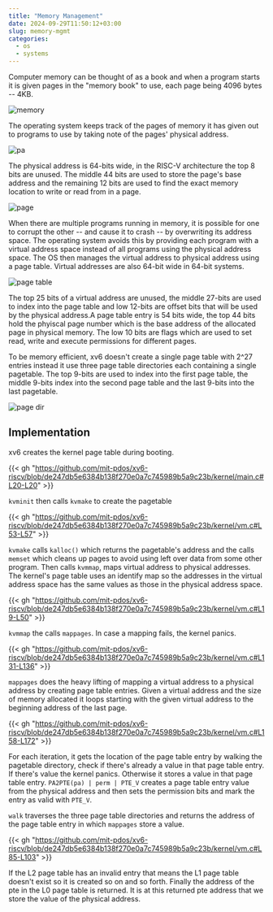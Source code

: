 ```yaml
---
title: "Memory Management"
date: 2024-09-29T11:50:12+03:00
slug: memory-mgmt
categories:
  - os
  - systems
---
```


Computer memory can be thought of as a book and when a program starts it is given pages in the "memory book" to use,
each page being 4096 bytes -- 4KB.

![memory](/images/memory.png "memory")

The operating system keeps track of the pages of memory it has given out to programs to use by taking note of the pages'
physical address.

![pa](/images/phys_addr.png "physical address")

The physical address is 64-bits wide, in the RISC-V architecture the top 8 bits are unused. The middle
44 bits are used to store the page's base address and the remaining 12 bits are used to find the exact memory location
to write or read from in a page.

![page](/images/page.png "page")

When there are multiple programs running in memory, it is possible for one to corrupt the other -- and cause it to crash -- by overwriting its address space.
The operating system avoids this by providing each program with a virtual address space instead of all programs using the physical address space.
The OS then manages the virtual address to physical address using a page table. Virtual addresses are also 64-bit wide in 64-bit systems.

![page table](/images/page_tbl.png "page table")

The top 25 bits of a virtual address are unused, the middle 27-bits are used to index into the page table and low 12-bits
are offset bits that will be used by the physical address.A page table entry is 54 bits wide, the top 44 bits hold the phyiscal
page number which is the base address of the allocated page in physical memory. The low 10 bits are flags which are used to set
read, write and execute permissions for different pages.

To be memory efficient, xv6 doesn't create a single page table with 2^27 entries instead it use three page table directories each
containing a single pagetable. The top 9-bits are used to index into the first page table, the middle 9-bits index into the second
page table and the last 9-bits into the last pagetable.

![page dir](/images/page_dir.png "page dir")

## Implementation

xv6 creates the kernel page table during booting.

{{< gh "https://github.com/mit-pdos/xv6-riscv/blob/de247db5e6384b138f270e0a7c745989b5a9c23b/kernel/main.c#L20-L20" >}}

`kvminit` then calls `kvmake` to create the pagetable

{{< gh "https://github.com/mit-pdos/xv6-riscv/blob/de247db5e6384b138f270e0a7c745989b5a9c23b/kernel/vm.c#L53-L57" >}}

`kvmake` calls `kalloc()` which returns the pagetable's address and the calls `memset` which cleans up pages to avoid
using left over data from some other program. Then calls `kvmmap`, maps virtual address to physical addresses. The kernel's
page table uses an identify map so the addresses in the virtual address space has the same values as those in the physical address space.

{{< gh "https://github.com/mit-pdos/xv6-riscv/blob/de247db5e6384b138f270e0a7c745989b5a9c23b/kernel/vm.c#L19-L50" >}}

`kvmmap` the calls `mappages`. In case a mapping fails, the kernel panics.

{{< gh "https://github.com/mit-pdos/xv6-riscv/blob/de247db5e6384b138f270e0a7c745989b5a9c23b/kernel/vm.c#L131-L136" >}}

`mappages` does the heavy lifting of mapping a virtual address to a physical address by creating page table entries. Given a virtual address and the size of memory allocated it loops starting with the given virtual address to the beginning address of the last page.

{{< gh "https://github.com/mit-pdos/xv6-riscv/blob/de247db5e6384b138f270e0a7c745989b5a9c23b/kernel/vm.c#L158-L172" >}}

For each iteration, it gets the location of the page table entry by walking the pagetable directory, check if there's already a value in
that page table entry. If there's value the kernel panics. Otherwise it stores a value in that page table entry.
`PA2PTE(pa) | perm | PTE_V` creates a page table entry value from the physical address and then sets the permission bits
and mark the entry as valid with `PTE_V`.

`walk` traverses the three page table directories and returns the address of the page table entry in which `mappages` store a value.

{{< gh "https://github.com/mit-pdos/xv6-riscv/blob/de247db5e6384b138f270e0a7c745989b5a9c23b/kernel/vm.c#L85-L103" >}}

If the L2 page table has an invalid entry that means the L1 page table doesn't exist so it is created so on and so forth. Finally the
address of the pte in the L0 page table is returned. It is at this returned pte address that we store the value of the physical address.
